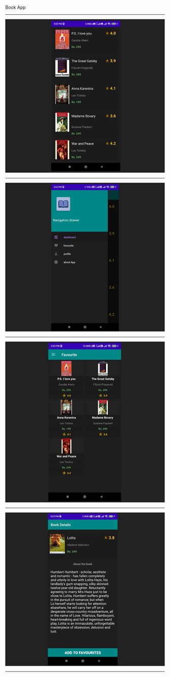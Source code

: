 Book App<hr>
<img src="images/book-app-2.jpg"><hr>
<img src="images/book-app-1.jpg"><hr>
<img src="images/book-app-3.jpg"><hr>
<img src="images/book-app.jpg"><hr>
